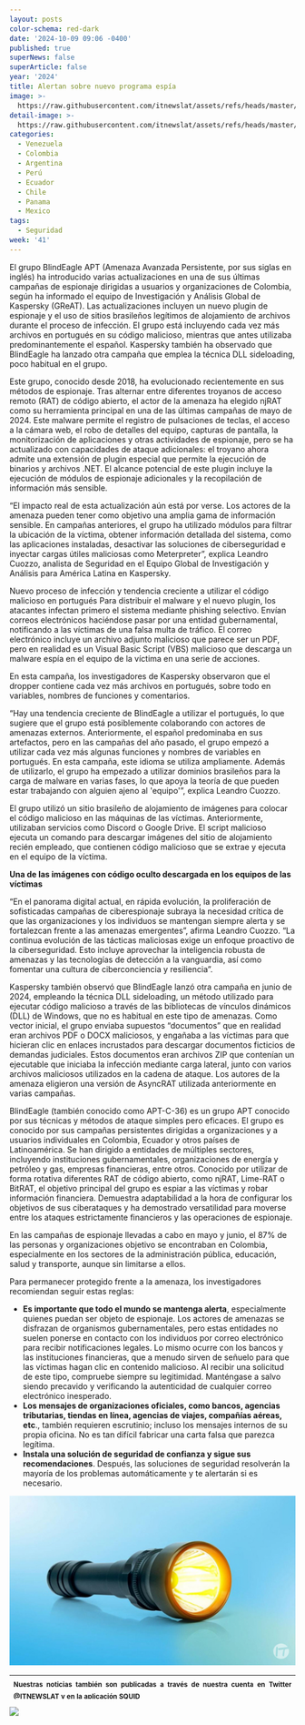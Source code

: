 ```yaml
---
layout: posts
color-schema: red-dark
date: '2024-10-09 09:06 -0400'
published: true
superNews: false
superArticle: false
year: '2024'
title: Alertan sobre nuevo programa espía
image: >-
  https://raw.githubusercontent.com/itnewslat/assets/refs/heads/master/img/540x320/Alerta-p.jpg
detail-image: >-
  https://raw.githubusercontent.com/itnewslat/assets/refs/heads/master/img/1024x680/Alerta-g.jpg
categories:
  - Venezuela
  - Colombia
  - Argentina
  - Perú
  - Ecuador
  - Chile
  - Panama
  - Mexico
tags:
  - Seguridad
week: '41'
---
```

El grupo BlindEagle APT (Amenaza Avanzada Persistente, por sus siglas en inglés) ha introducido varias actualizaciones en una de sus últimas campañas de espionaje dirigidas a usuarios y organizaciones de Colombia, según ha informado el equipo de Investigación y Análisis Global de Kaspersky (GReAT). Las actualizaciones incluyen un nuevo plugin de espionaje y el uso de sitios brasileños legítimos de alojamiento de archivos durante el proceso de infección. El grupo está incluyendo cada vez más archivos en portugués en su código malicioso, mientras que antes utilizaba predominantemente el español. Kaspersky también ha observado que BlindEagle ha lanzado otra campaña que emplea la técnica DLL sideloading, poco habitual en el grupo.

Este grupo, conocido desde 2018, ha evolucionado recientemente en sus métodos de espionaje. Tras alternar entre diferentes troyanos de acceso remoto (RAT) de código abierto, el actor de la amenaza ha elegido njRAT como su herramienta principal en una de las últimas campañas de mayo de 2024. Este malware permite el registro de pulsaciones de teclas, el acceso a la cámara web, el robo de detalles del equipo, capturas de pantalla, la monitorización de aplicaciones y otras actividades de espionaje, pero se ha actualizado con capacidades de ataque adicionales: el troyano ahora admite una extensión de plugin especial que permite la ejecución de binarios y archivos .NET. El alcance potencial de este plugin incluye la ejecución de módulos de espionaje adicionales y la recopilación de información más sensible.

“El impacto real de esta actualización aún está por verse. Los actores de la amenaza pueden tener como objetivo una amplia gama de información sensible. En campañas anteriores, el grupo ha utilizado módulos para filtrar la ubicación de la víctima, obtener información detallada del sistema, como las aplicaciones instaladas, desactivar las soluciones de ciberseguridad e inyectar cargas útiles maliciosas como Meterpreter”, explica Leandro Cuozzo, analista de Seguridad en el Equipo Global de Investigación y Análisis para América Latina en Kaspersky.

Nuevo proceso de infección y tendencia creciente a utilizar el código malicioso en portugués
Para distribuir el malware y el nuevo plugin, los atacantes infectan primero el sistema mediante phishing selectivo. Envían correos electrónicos haciéndose pasar por una entidad gubernamental, notificando a las víctimas de una falsa multa de tráfico. El correo electrónico incluye un archivo adjunto malicioso que parece ser un PDF, pero en realidad es un Visual Basic Script (VBS) malicioso que descarga un malware espía en el equipo de la víctima en una serie de acciones.

En esta campaña, los investigadores de Kaspersky observaron que el dropper contiene cada vez más archivos en portugués, sobre todo en variables, nombres de funciones y comentarios.

“Hay una tendencia creciente de BlindEagle a utilizar el portugués, lo que sugiere que el grupo está posiblemente colaborando con actores de amenazas externos. Anteriormente, el español predominaba en sus artefactos, pero en las campañas del año pasado, el grupo empezó a utilizar cada vez más algunas funciones y nombres de variables en portugués. En esta campaña, este idioma se utiliza ampliamente. Además de utilizarlo, el grupo ha empezado a utilizar dominios brasileños para la carga de malware en varias fases, lo que apoya la teoría de que pueden estar trabajando con alguien ajeno al 'equipo'”, explica Leandro Cuozzo.

El grupo utilizó un sitio brasileño de alojamiento de imágenes para colocar el código malicioso en las máquinas de las víctimas. Anteriormente, utilizaban servicios como Discord o Google Drive. El script malicioso ejecuta un comando para descargar imágenes del sitio de alojamiento recién empleado, que contienen código malicioso que se extrae y ejecuta en el equipo de la víctima.
 
**Una de las imágenes con código oculto descargada en los equipos de las víctimas**

“En el panorama digital actual, en rápida evolución, la proliferación de sofisticadas campañas de ciberespionaje subraya la necesidad crítica de que las organizaciones y los individuos se mantengan siempre alerta y se fortalezcan frente a las amenazas emergentes”, afirma Leandro Cuozzo. “La continua evolución de las tácticas maliciosas exige un enfoque proactivo de la ciberseguridad. Esto incluye aprovechar la inteligencia robusta de amenazas y las tecnologías de detección a la vanguardia, así como fomentar una cultura de ciberconciencia y resiliencia”.

Kaspersky también observó que BlindEagle lanzó otra campaña en junio de 2024, empleando la técnica DLL sideloading, un método utilizado para ejecutar código malicioso a través de las bibliotecas de vínculos dinámicos (DLL) de Windows, que no es habitual en este tipo de amenazas. Como vector inicial, el grupo enviaba supuestos “documentos” que en realidad eran archivos PDF o DOCX maliciosos, y engañaba a las víctimas para que hicieran clic en enlaces incrustados para descargar documentos ficticios de demandas judiciales. Estos documentos eran archivos ZIP que contenían un ejecutable que iniciaba la infección mediante carga lateral, junto con varios archivos maliciosos utilizados en la cadena de ataque. Los autores de la amenaza eligieron una versión de AsyncRAT utilizada anteriormente en varias campañas.

BlindEagle (también conocido como APT-C-36) es un grupo APT conocido por sus técnicas y métodos de ataque simples pero eficaces. El grupo es conocido por sus campañas persistentes dirigidas a organizaciones y a usuarios individuales en Colombia, Ecuador y otros países de Latinoamérica. Se han dirigido a entidades de múltiples sectores, incluyendo instituciones gubernamentales, organizaciones de energía y petróleo y gas, empresas financieras, entre otros. Conocido por utilizar de forma rotativa diferentes RAT de código abierto, como njRAT, Lime-RAT o BitRAT, el objetivo principal del grupo es espiar a las víctimas y robar información financiera. Demuestra adaptabilidad a la hora de configurar los objetivos de sus ciberataques y ha demostrado versatilidad para moverse entre los ataques estrictamente financieros y las operaciones de espionaje.  

En las campañas de espionaje llevadas a cabo en mayo y junio, el 87% de las personas y organizaciones objetivo se encontraban en Colombia, especialmente en los sectores de la administración pública, educación, salud y transporte, aunque sin limitarse a ellos.

Para permanecer protegido frente a la amenaza, los investigadores recomiendan seguir estas reglas:

- **Es importante que todo el mundo se mantenga alerta**, especialmente quienes puedan ser objeto de espionaje. Los actores de amenazas se disfrazan de organismos gubernamentales, pero estas entidades no suelen ponerse en contacto con los individuos por correo electrónico para recibir notificaciones legales. Lo mismo ocurre con los bancos y las instituciones financieras, que a menudo sirven de señuelo para que las víctimas hagan clic en contenido malicioso. Al recibir una solicitud de este tipo, compruebe siempre su legitimidad. Manténgase a salvo siendo precavido y verificando la autenticidad de cualquier correo electrónico inesperado.
- **Los mensajes de organizaciones oficiales, como bancos, agencias tributarias, tiendas en línea, agencias de viajes, compañías aéreas, etc**., también requieren escrutinio; incluso los mensajes internos de su propia oficina. No es tan difícil fabricar una carta falsa que parezca legítima.
- **Instala una solución de seguridad de confianza y sigue sus recomendaciones**. Después, las soluciones de seguridad resolverán la mayoría de los problemas automáticamente y te alertarán si es necesario.

![](https://raw.githubusercontent.com/itnewslat/assets/refs/heads/master/img/540x320/Alerta-p.jpg)

<table style="height: 42px;" width="569">
<tbody>
<tr>
<td style="text-align: justify;"><sub><strong>Nuestras noticias también son publicadas a través de nuestra cuenta en Twitter <a href="https://twitter.com/itnewslat?lang=es">@ITNEWSLAT</a> y en la aplicación <a href="https://squidapp.co/en/">SQUID</a></strong></sub></td>
</tr>
</tbody>
</table>

<img src="https://tracker.metricool.com/c3po.jpg?hash=56f88a41e39ab42c063cc51676587a04"/>
